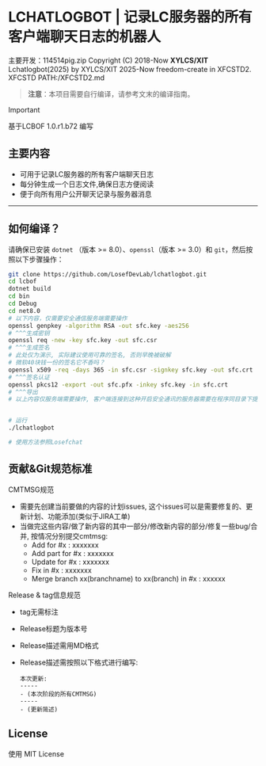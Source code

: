 # LCHATLOGBOT | 记录LC服务器的所有客户端聊天日志的机器人

主要开发：114514pig.zip
Copyright (C) 2018-Now **XYLCS/XIT**<br>
Lchatlogbot(2025) by XYLCS/XIT 2025-Now freedom-create in XFCSTD2.<br>
XFCSTD PATH:/XFCSTD2.md

> **注意**：本项目需要自行编译，请参考文末的编译指南。<br>

> [!IMPORTANT]
> 基于LCBOF 1.0.r1.b72 编写

## 主要内容

- 可用于记录LC服务器的所有客户端聊天日志
- 每分钟生成一个日志文件,确保日志方便阅读
- 便于向所有用户公开聊天记录与服务器消息

---

## 如何编译？

请确保已安装 `dotnet` （版本 >= 8.0）、`openssl`（版本 >= 3.0）和 `git`，然后按照以下步骤操作：

```bash
git clone https://github.com/LosefDevLab/lchatlogbot.git
cd lcbof
dotnet build
cd bin
cd Debug
cd net8.0
# 以下内容，仅需要安全通信服务端需要操作
openssl genpkey -algorithm RSA -out sfc.key -aes256
# ^^^生成密钥
openssl req -new -key sfc.key -out sfc.csr
# ^^^生成签名
# 此处仅为演示, 实际建议使用可靠的签名, 否则早晚被破解
# 微软40块钱一份的签名它不香吗？
openssl x509 -req -days 365 -in sfc.csr -signkey sfc.key -out sfc.crt
# ^^^签名认证
openssl pkcs12 -export -out sfc.pfx -inkey sfc.key -in sfc.crt
# ^^^导出
# 以上内容仅服务端需要操作, 客户端连接到这种开启安全通讯的服务器需要在程序同目录下提供服务器开放的安全通讯证书


# 运行
./lchatlogbot

# 使用方法参照Losefchat
```


## 贡献&Git规范标准

CMTMSG规范

- 需要先创建当前要做的内容的计划issues, 这个issues可以是需要修复的、更新计划、功能添加(类似于JIRA工单)
- 当做完这些内容/做了新内容的其中一部分/修改新内容的部分/修复一些bug/合并, 按情况分别提交cmtmsg:
  - Add for #x : xxxxxxx
  - Add part for #x : xxxxxxx
  - Update for #x : xxxxxxx
  - Fix in #x : xxxxxxx
  - Merge branch xx(branchname) to xx(branch) in #x : xxxxxx

Release & tag信息规范

- tag无需标注
- Release标题为版本号
- Release描述需用MD格式
- Release描述需按照以下格式进行编写:

  ```
  本次更新:
  -----
  - (本次阶段的所有CMTMSG)
  -----
  - (更新简述)
  ```

## License

使用 MIT License


